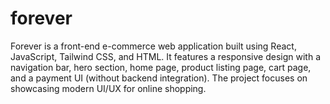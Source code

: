 # forever
Forever is a front-end e-commerce web application built using React, JavaScript, Tailwind CSS, and HTML. It features a responsive design with a navigation bar, hero section, home page, product listing page, cart page, and a payment UI (without backend integration). The project focuses on showcasing modern UI/UX for online shopping.
